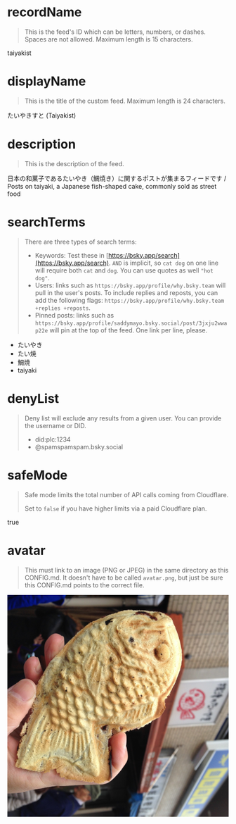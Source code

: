 # recordName

> This is the feed's ID which can be letters, numbers, or dashes. Spaces are not allowed. Maximum length is 15 characters.

taiyakist

# displayName

> This is the title of the custom feed. Maximum length is 24 characters.

たいやきすと (Taiyakist)

# description

> This is the description of the feed.

日本の和菓子であるたいやき（鯛焼き）に関するポストが集まるフィードです / Posts on taiyaki, a Japanese fish-shaped cake, commonly sold as street food

# searchTerms

> There are three types of search terms:
>
> - Keywords: Test these in [https://bsky.app/search](https://bsky.app/search). `AND` is implicit, so `cat dog` on one line will require both `cat` and `dog`. You can use quotes as well `"hot dog"`.
> - Users: links such as `https://bsky.app/profile/why.bsky.team` will pull in the user's posts. To include replies and reposts, you can add the following flags: `https://bsky.app/profile/why.bsky.team +replies +reposts`.
> - Pinned posts: links such as `https://bsky.app/profile/saddymayo.bsky.social/post/3jxju2wwap22e` will pin at the top of the feed. One link per line, please.

- たいやき
- たい焼
- 鯛焼
- taiyaki

# denyList

> Deny list will exclude any results from a given user. You can provide the username or DID.
>
> - did:plc:1234
> - @spamspamspam.bsky.social

# safeMode

> Safe mode limits the total number of API calls coming from Cloudflare.
>
> Set to `false` if you have higher limits via a paid Cloudflare plan.

true

# avatar

> This must link to an image (PNG or JPEG) in the same directory as this CONFIG.md. It doesn't have to be called `avatar.png`, but just be sure this CONFIG.md points to the correct file.

![](avatar.png)
